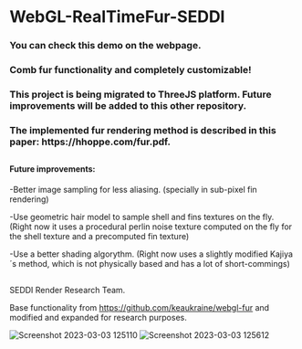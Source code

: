 # WebGL-RealTimeFur-SEDDI

<h3>You can check this demo on the webpage.</h3>
<h3>Comb fur functionality and completely customizable!</h3>
<h3>This project is being migrated to ThreeJS platform. Future improvements will be added to this other repository.</h3>

<h3>The implemented fur rendering method is described in this paper: https://hhoppe.com/fur.pdf.</h3>

<h2></h2>

<h4>Future improvements:</h4> 

  -Better image sampling for less aliasing. (specially in sub-pixel fin rendering)

  -Use geometric hair model to sample shell and fins textures on the fly. (Right now it uses a procedural perlin noise texture computed on the fly for the shell texture    and a precomputed fin texture)

  -Use a better shading algorythm. (Right now uses a slightly modified Kajiya´s method, which is not physically based and has a lot of short-commings)

<h2></h2>

SEDDI Render Research Team.


Base functionality from https://github.com/keaukraine/webgl-fur and modified and expanded for research purposes.

![Screenshot 2023-03-03 125110](https://user-images.githubusercontent.com/79087129/222713765-d4a107fb-fddd-414e-b368-173d93ea27ec.png)
![Screenshot 2023-03-03 125612](https://user-images.githubusercontent.com/79087129/222714422-a44861be-5b0b-4a80-83a5-c67d1e50476a.png)
